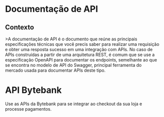 <h1>Documentação de API</h1>

<h2>Contexto</h2>
<p>>A documentação de API é o documento que reúne as principais especificações técnicas que você precis saber para realizar uma requisição e obter uma resposta sucesso em uma integração com APIs. No caso de APIs 
construídas a partir de uma arquitetura REST, é comum que se use a especificação OpenAPI para documentar os endpoints, semelhante ao que se encontra no modelo de API do Swagger, principal ferramenta do mercado usada para documentar APIs deste tipo.</p>

<h1>API Bytebank</h1>
Use as APIs da Bytebank para se integrar ao checkout da sua loja e processe pagamentos.
